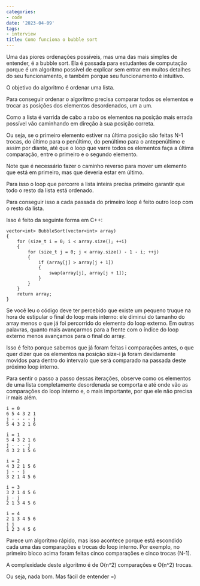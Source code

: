 ```yaml
---
categories:
- code
date: '2023-04-09'
tags:
- interview
title: Como funciona o bubble sort
---
```


Uma das piores ordenações possíveis, mas uma das mais simples de entender, é a bubble sort. Ela é passada para estudantes de computação porque é um algoritmo possível de explicar sem entrar em muitos detalhes do seu funcionamento, e também porque seu funcionamento é intuitivo.

O objetivo do algoritmo é ordenar uma lista.

Para conseguir ordenar o algoritmo precisa comparar todos os elementos e trocar as posições dos elementos desordenados, um a um.

Como a lista é varrida de cabo a rabo os elementos na posição mais errada possível vão caminhando em direção à sua posição correta.

Ou seja, se o primeiro elemento estiver na última posição são feitas N-1 trocas, do último para o penúltimo, do penúltimo para o antepenúltimo e assim por diante, até que o loop que varre todos os elementos faça a última comparação, entre o primeiro e o segundo elemento.

Note que é necessário fazer o caminho reverso para mover um elemento que está em primeiro, mas que deveria estar em último.

Para isso o loop que percorre a lista inteira precisa primeiro garantir que todo o resto da lista está ordenado.

Para conseguir isso a cada passada do primeiro loop é feito outro loop com o resto da lista.

Isso é feito da seguinte forma em C++:

```
vector<int> BubbleSort(vector<int> array)
{
    for (size_t i = 0; i < array.size(); ++i)
    {
        for (size_t j = 0; j < array.size() - 1 - i; ++j)
        {
            if (array[j] > array[j + 1])
            {
                swap(array[j], array[j + 1]);
            }
        }
    }
    return array;
}
```

Se você leu o código deve ter percebido que existe um pequeno truque na hora de estipular o final do loop mais interno: ele diminui do tamanho do array menos o que já foi percorrido do elemento do loop externo. Em outras palavras, quanto mais avançarmos para a frente com o índice do loop externo menos avançamos para o final do array.

Isso é feito porque sabemos que já foram feitas i comparações antes, o que quer dizer que os elementos na posição size-i já foram devidamente movidos para dentro do intervalo que será comparado na passada deste próximo loop interno.

Para sentir o passo a passo dessas iterações, observe como os elementos de uma lista completamente desordenada se comporta e até onde vão as comparações do loop interno e, o mais importante, por que ele não precisa ir mais além.

```
i = 0
6 5 4 3 2 1
j - - - - j
5 4 3 2 1 6

i = 1
5 4 3 2 1 6
j - - - j
4 3 2 1 5 6

i = 2
4 3 2 1 5 6
j - - j
3 2 1 4 5 6

i = 3
3 2 1 4 5 6
j - j
2 1 3 4 5 6

i = 4
2 1 3 4 5 6
j j
1 2 3 4 5 6
```

Parece um algoritmo rápido, mas isso acontece porque está escondido cada uma das comparações e trocas do loop interno. Por exemplo, no primeiro bloco acima foram feitas cinco comparações e cinco trocas (N-1).

A complexidade deste algoritmo é de O(n^2) comparações e O(n^2) trocas.

Ou seja, nada bom. Mas fácil de entender =)
